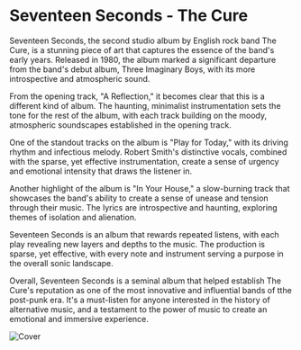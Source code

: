 # **Seventeen Seconds** - The Cure

Seventeen Seconds, the second studio album by English rock band The Cure, is a stunning piece of art that captures the essence of the band's early years. Released in 1980, the album marked a significant departure from the band's debut album, Three Imaginary Boys, with its more introspective and atmospheric sound.

From the opening track, "A Reflection," it becomes clear that this is a different kind of album. The haunting, minimalist instrumentation sets the tone for the rest of the album, with each track building on the moody, atmospheric soundscapes established in the opening track.

One of the standout tracks on the album is "Play for Today," with its driving rhythm and infectious melody. Robert Smith's distinctive vocals, combined with the sparse, yet effective instrumentation, create a sense of urgency and emotional intensity that draws the listener in.

Another highlight of the album is "In Your House," a slow-burning track that showcases the band's ability to create a sense of unease and tension through their music. The lyrics are introspective and haunting, exploring themes of isolation and alienation.

Seventeen Seconds is an album that rewards repeated listens, with each play revealing new layers and depths to the music. The production is sparse, yet effective, with every note and instrument serving a purpose in the overall sonic landscape.

Overall, Seventeen Seconds is a seminal album that helped establish The Cure's reputation as one of the most innovative and influential bands of tthe post-punk era. It's a must-listen for anyone interested in the history of alternative music, and a testament to the power of music to create an emotional and immersive experience.

![Cover](10534-the-cure-seventeen-seconds-LP-2-5a72ecc409b9c.png)